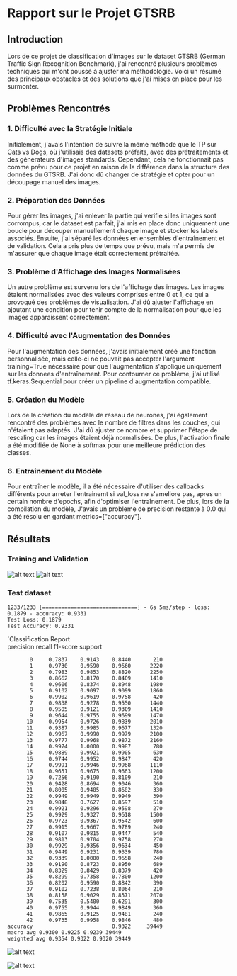 # Rapport sur le Projet GTSRB

## Introduction

Lors de ce projet de classification d'images sur le dataset GTSRB (German Traffic Sign Recognition Benchmark), j'ai rencontré plusieurs problèmes techniques qui m'ont poussé à ajuster ma méthodologie. Voici un résumé des principaux obstacles et des solutions que j'ai mises en place pour les surmonter.

## Problèmes Rencontrés

### 1. Difficulté avec la Stratégie Initiale

Initialement, j'avais l'intention de suivre la même méthode que le TP sur Cats vs Dogs, où j'utilisais des datasets préfaits, avec des prétraitements et des générateurs d'images standards. Cependant, cela ne fonctionnait pas comme prévu pour ce projet en raison de la différence dans la structure des données du GTSRB. J'ai donc dû changer de stratégie et opter pour un découpage manuel des images.

### 2. Préparation des Données

Pour gérer les images, j'ai enlever la partie qui verifie si les images sont corrompus, car le dataset est parfait, j'ai mis en place donc uniquement une boucle pour découper manuellement chaque image et stocker les labels associés. Ensuite, j'ai séparé les données en ensembles d'entraînement et de validation. Cela a pris plus de temps que prévu, mais m'a permis de m'assurer que chaque image était correctement prétraitée.

### 3. Problème d'Affichage des Images Normalisées

Un autre problème est survenu lors de l'affichage des images. Les images étaient normalisées avec des valeurs comprises entre 0 et 1, ce qui a provoqué des problèmes de visualisation. J'ai dû ajuster l'affichage en ajoutant une condition pour tenir compte de la normalisation pour que les images apparaissent correctement.

### 4. Difficulté avec l'Augmentation des Données

Pour l'augmentation des données, j'avais initialement créé une fonction personnalisée, mais celle-ci ne pouvait pas accepter l'argument training=True nécessaire pour que l'augmentation s'applique uniquement sur les donnees d'entraînement. Pour contourner ce problème, j'ai utilisé tf.keras.Sequential pour créer un pipeline d'augmentation compatible.

### 5. Création du Modèle

Lors de la création du modèle de réseau de neurones, j'ai également rencontré des problèmes avec le nombre de filtres dans les couches, qui n'étaient pas adaptés. J'ai dû ajuster ce nombre et supprimer l'étape de rescaling car les images étaient déjà normalisées. De plus, l'activation finale a été modifiée de None à softmax pour une meilleure prédiction des classes.

### 6. Entraînement du Modèle

Pour entraîner le modèle, il a été nécessaire d'utiliser des callbacks différents pour arreter l'entrainemt si val_loss ne s'ameliore pas, apres un certain nombre d'epochs, afin d'optimiser l'entraînement. De plus, lors de la compilation du modèle, J'avais un probleme de precision restante à 0.0 qui a été résolu en gardant metrics=["accuracy"].

## Résultats

### Training and Validation

![alt text](image.png)
![alt text](image-1.png)

### Test dataset

`1233/1233 [==============================] - 6s 5ms/step - loss: 0.1879 - accuracy: 0.9331`  
`Test Loss: 0.1879`  
`Test Accuracy: 0.9331`

`Classification Report  
 precision recall f1-score support

           0     0.7837    0.9143    0.8440       210
           1     0.9730    0.9590    0.9660      2220
           2     0.7983    0.9853    0.8820      2250
           3     0.8662    0.8170    0.8409      1410
           4     0.9606    0.8374    0.8948      1980
           5     0.9102    0.9097    0.9099      1860
           6     0.9902    0.9619    0.9758       420
           7     0.9838    0.9278    0.9550      1440
           8     0.9505    0.9121    0.9309      1410
           9     0.9644    0.9755    0.9699      1470
          10     0.9954    0.9726    0.9839      2010
          11     0.9387    0.9985    0.9677      1320
          12     0.9967    0.9990    0.9979      2100
          13     0.9777    0.9968    0.9872      2160
          14     0.9974    1.0000    0.9987       780
          15     0.9889    0.9921    0.9905       630
          16     0.9744    0.9952    0.9847       420
          17     0.9991    0.9946    0.9968      1110
          18     0.9651    0.9675    0.9663      1200
          19     0.7256    0.9190    0.8109       210
          20     0.9428    0.8694    0.9046       360
          21     0.8005    0.9485    0.8682       330
          22     0.9949    0.9949    0.9949       390
          23     0.9848    0.7627    0.8597       510
          24     0.9921    0.9296    0.9598       270
          25     0.9929    0.9327    0.9618      1500
          26     0.9723    0.9367    0.9542       600
          27     0.9915    0.9667    0.9789       240
          28     0.9107    0.9815    0.9447       540
          29     0.9813    0.9704    0.9758       270
          30     0.9929    0.9356    0.9634       450
          31     0.9449    0.9231    0.9339       780
          32     0.9339    1.0000    0.9658       240
          33     0.9190    0.8723    0.8950       689
          34     0.8329    0.8429    0.8379       420
          35     0.8299    0.7358    0.7800      1200
          36     0.8202    0.9590    0.8842       390
          37     0.9102    0.7238    0.8064       210
          38     0.8158    0.9029    0.8571      2070
          39     0.7535    0.5400    0.6291       300
          40     0.9755    0.9944    0.9849       360
          41     0.9865    0.9125    0.9481       240
          42     0.9735    0.9958    0.9846       480
    accuracy                         0.9322     39449
    macro avg 0.9300 0.9225 0.9239 39449
    weighted avg 0.9354 0.9322 0.9320 39449

![alt text](image-4.png)

![alt text](image-5.png)
